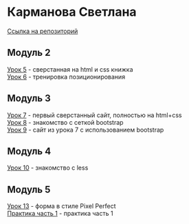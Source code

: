 # Карманова Светлана  
[Ссылка на репозиторий](https://github.com/sskarmanova/sskarmanova.github.io/)  
## Модуль 2  
[Урок 5](https://sskarmanova.github.io/lesson-5) - сверстанная на html и css книжка  
[Урок 6](https://sskarmanova.github.io/lesson-6) - тренировка позиционирования  
## Модуль 3  
[Урок 7](https://sskarmanova.github.io/lesson-7) - первый сверстанный сайт, полностью на html+css  
[Урок 8](https://sskarmanova.github.io/lesson-8) - знакомство с сеткой bootstrap  
[Урок 9](https://sskarmanova.github.io/lesson-9) - сайт из урока 7 с использованием bootstrap  
## Модуль 4  
[Урок 10](https://github.com/sskarmanova/sskarmanova.github.io/tree/master/lesson-10) - знакомство с less   
## Модуль 5
[Урок 13](https://sskarmanova.github.io/lesson-13) - форма в стиле Pixel Perfect  
[Практика часть 1](https://sskarmanova.github.io/lesson-p1) - практика часть 1  
